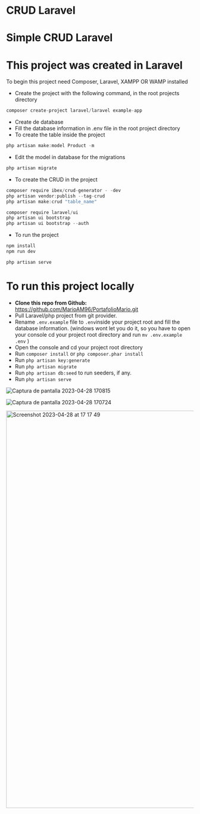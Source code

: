 # CRUD Laravel

# Simple CRUD Laravel

# **This project was created in Laravel**

To begin this project need Composer, Laravel, XAMPP OR WAMP installed

- Create the project with the following command, in the root projects directory

```jsx
composer create-project laravel/laravel example-app
```

- Create de database
- Fill the database information in .env file in the root project directory
- To create the table inside the project

```jsx
php artisan make:model Product -m
```

- Edit the model in database for the migrations

```jsx
php artisan migrate
```

- To create the CRUD in the project

```jsx
composer require ibex/crud-generator - -dev
php artisan vendor:publish --tag-crud
php artisan make:crud "table_name"

composer require laravel/ui
php artisan ui bootstrap
php artisan ui bootstrap --auth
```

- To run the project

```jsx
npm install
npm run dev

php artisan serve
```

# **To run this project locally**

- **Clone this repo from Github:** https://github.com/MarioAM96/PortafolioMario.git
- Pull Laravel/php project from git provider.
- Rename `.env.example` file to `.env`inside your project root and fill the database information. (windows wont let you do it, so you have to open your console cd your project root directory and run `mv .env.example .env` )
- Open the console and cd your project root directory
- Run `composer install` or `php composer.phar install`
- Run `php artisan key:generate`
- Run `php artisan migrate`
- Run `php artisan db:seed` to run seeders, if any.
- Run `php artisan serve`

![Captura de pantalla 2023-04-28 170815](https://user-images.githubusercontent.com/91484233/235263077-3d4bc034-df94-48ea-9230-d375f9339271.png)

![Captura de pantalla 2023-04-28 170724](https://user-images.githubusercontent.com/91484233/235263110-a17240e8-b78f-4a6b-a975-a8fe909a627b.png)

<img width="1063" alt="Screenshot 2023-04-28 at 17 17 49" src="https://user-images.githubusercontent.com/91484233/235263212-f701e56d-42ea-4b6d-84da-4b939d50783b.png">



